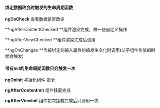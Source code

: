 #### 绑定数据改变时触发的生命周期函数

**ngDoCheck** 查看数据是否改变

**ngAfterContentChecked **组件渲染完成，做一些自定义操作

**ngAfterViewChecked **组件渲染完成后调用

**ngOnChanges **当被绑定的输入属性的值发生变化时调用(父子组件传值的时候会触发)



#### 带有Init的生命周期函数只会触发一次

**ngOnInit** 初始化组件 指令

**ngAfterContentInit** 组件挂载完成

**ngAfterViewInit** 组件初次挂载完成后只调用一次

